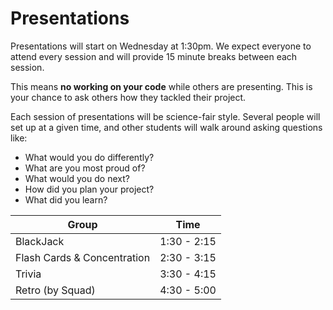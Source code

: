 # Presentations

Presentations will start on Wednesday at 1:30pm. We expect everyone to attend every session
and will provide 15 minute breaks between each session.

This means **no working on your code** while others are presenting. This is your chance
to ask others how they tackled their project.

Each session of presentations will be science-fair style. Several people will set up at
a given time, and other students will walk around asking questions like:

- What would you do differently?
- What are you most proud of?
- What would you do next?
- How did you plan your project?
- What did you learn?

| Group                       | Time        |
|-----------------------------|-------------|
| BlackJack                   | 1:30 - 2:15 |
| Flash Cards & Concentration | 2:30 - 3:15 |
| Trivia                      | 3:30 - 4:15 |
| Retro (by Squad)            | 4:30 - 5:00 |
